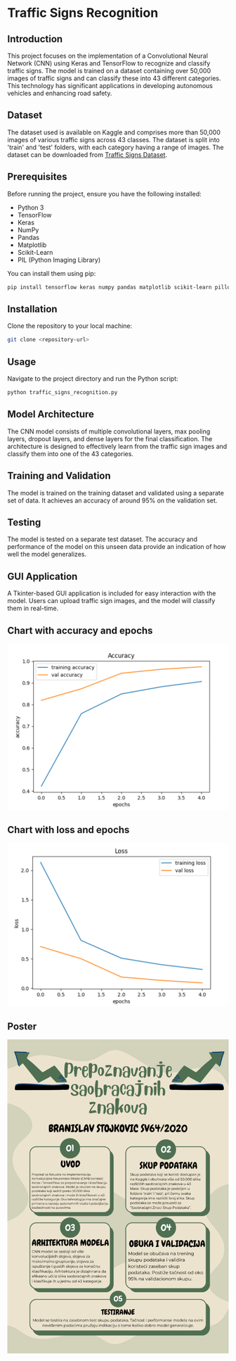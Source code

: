 # Traffic Signs Recognition

## Introduction

This project focuses on the implementation of a Convolutional Neural Network (CNN) using Keras and TensorFlow to recognize and classify traffic signs. The model is trained on a dataset containing over 50,000 images of traffic signs and can classify these into 43 different categories. This technology has significant applications in developing autonomous vehicles and enhancing road safety.

## Dataset

The dataset used is available on Kaggle and comprises more than 50,000 images of various traffic signs across 43 classes. The dataset is split into 'train' and 'test' folders, with each category having a range of images. The dataset can be downloaded from [Traffic Signs Dataset](link-to-dataset).

## Prerequisites

Before running the project, ensure you have the following installed:

- Python 3
- TensorFlow
- Keras
- NumPy
- Pandas
- Matplotlib
- Scikit-Learn
- PIL (Python Imaging Library)

You can install them using pip:

```bash
pip install tensorflow keras numpy pandas matplotlib scikit-learn pillow
```

## Installation

Clone the repository to your local machine:

```bash
git clone <repository-url>
```

## Usage

Navigate to the project directory and run the Python script:

```bash
python traffic_signs_recognition.py
```

## Model Architecture

The CNN model consists of multiple convolutional layers, max pooling layers, dropout layers, and dense layers for the final classification. The architecture is designed to effectively learn from the traffic sign images and classify them into one of the 43 categories.

## Training and Validation

The model is trained on the training dataset and validated using a separate set of data. It achieves an accuracy of around 95% on the validation set.

## Testing

The model is tested on a separate test dataset. The accuracy and performance of the model on this unseen data provide an indication of how well the model generalizes.

## GUI Application

A Tkinter-based GUI application is included for easy interaction with the model. Users can upload traffic sign images, and the model will classify them in real-time.

## Chart with accuracy and epochs

![Image showing chart with accuracy and epochs](accuracy5epochs.png)

## Chart with loss and epochs

![Image showing chart with loss and epochs](loss5epochs.png)

## Poster

![Poster](soft_poster_lepsi.png)
